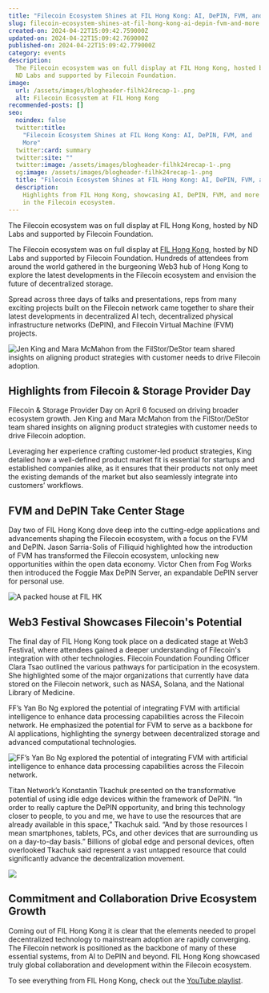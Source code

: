 ```yaml
---
title: "Filecoin Ecosystem Shines at FIL Hong Kong: AI, DePIN, FVM, and More"
slug: filecoin-ecosystem-shines-at-fil-hong-kong-ai-depin-fvm-and-more
created-on: 2024-04-22T15:09:42.759000Z
updated-on: 2024-04-22T15:09:42.769000Z
published-on: 2024-04-22T15:09:42.779000Z
category: events
description:
  The Filecoin ecosystem was on full display at FIL Hong Kong, hosted by
  ND Labs and supported by Filecoin Foundation.
image:
  url: /assets/images/blogheader-filhk24recap-1-.png
  alt: Filecoin Ecosystem at FIL Hong Kong
recommended-posts: []
seo:
  noindex: false
  twitter:title:
    "Filecoin Ecosystem Shines at FIL Hong Kong: AI, DePIN, FVM, and
    More"
  twitter:card: summary
  twitter:site: ""
  twitter:image: /assets/images/blogheader-filhk24recap-1-.png
  og:image: /assets/images/blogheader-filhk24recap-1-.png
  title: "Filecoin Ecosystem Shines at FIL Hong Kong: AI, DePIN, FVM, and More"
  description:
    Highlights from FIL Hong Kong, showcasing AI, DePIN, FVM, and more
    in the Filecoin ecosystem.
---
```


The Filecoin ecosystem was on full display at FIL Hong Kong, hosted by ND Labs and supported by Filecoin Foundation.

The Filecoin ecosystem was on full display at [FIL Hong Kong](http://fil-hk.io), hosted by ND Labs and supported by Filecoin Foundation. Hundreds of attendees from around the world gathered in the burgeoning Web3 hub of Hong Kong to explore the latest developments in the Filecoin ecosystem and envision the future of decentralized storage.

Spread across three days of talks and presentations, reps from many exciting projects built on the Filecoin network came together to share their latest developments in decentralized AI tech, decentralized physical infrastructure networks (DePIN), and Filecoin Virtual Machine (FVM) projects.

![Jen King and Mara McMahon from the FilStor/DeStor team shared insights on aligning product strategies with customer needs to drive Filecoin adoption. ](/assets/images/unnamed.png)

## Highlights from Filecoin & Storage Provider Day

Filecoin & Storage Provider Day on April 6 focused on driving broader ecosystem growth. Jen King and Mara McMahon from the FilStor/DeStor team shared insights on aligning product strategies with customer needs to drive Filecoin adoption.

Leveraging her experience crafting customer-led product strategies, King detailed how a well-defined product market fit is essential for startups and established companies alike, as it ensures that their products not only meet the existing demands of the market but also seamlessly integrate into customers’ workflows.

## FVM and DePIN Take Center Stage

Day two of FIL Hong Kong dove deep into the cutting-edge applications and advancements shaping the Filecoin ecosystem, with a focus on the FVM and DePIN. Jason Sarria-Solis of Filliquid highlighted how the introduction of FVM has transformed the Filecoin ecosystem, unlocking new opportunities within the open data economy. Victor Chen from Fog Works then introduced the Foggie Max DePIN Server, an expandable DePIN server for personal use.

![A packed house at FIL HK](/assets/images/unnamed-1-.png)

## Web3 Festival Showcases Filecoin's Potential

The final day of FIL Hong Kong took place on a dedicated stage at Web3 Festival, where attendees gained a deeper understanding of Filecoin's integration with other technologies. Filecoin Foundation Founding Officer Clara Tsao outlined the various pathways for participation in the ecosystem. She highlighted some of the major organizations that currently have data stored on the Filecoin network, such as NASA, Solana, and the National Library of Medicine.

FF’s Yan Bo Ng explored the potential of integrating FVM with artificial intelligence to enhance data processing capabilities across the Filecoin network. He emphasized the potential for FVM to serve as a backbone for AI applications, highlighting the synergy between decentralized storage and advanced computational technologies.

![FF’s Yan Bo Ng explored the potential of integrating FVM with artificial intelligence to enhance data processing capabilities across the Filecoin network.](/assets/images/unnamed-2-.jpg)

Titan Network’s Konstantin Tkachuk presented on the transformative potential of using idle edge devices within the framework of DePIN. “In order to really capture the DePIN opportunity, and bring this technology closer to people, to you and me, we have to use the resources that are already available in this space,” Tkachuk said. “And by those resources I mean smartphones, tablets, PCs, and other devices that are surrounding us on a day-to-day basis.” Billions of global edge and personal devices, often overlooked Tkachuk said represent a vast untapped resource that could significantly advance the decentralization movement.

![](/assets/images/unnamed-3-.jpg)

## Commitment and Collaboration Drive Ecosystem Growth

Coming out of FIL Hong Kong it is clear that the elements needed to propel decentralized technology to mainstream adoption are rapidly converging. The Filecoin network is positioned as the backbone of many of these essential systems, from AI to DePIN and beyond. FIL Hong Kong showcased truly global collaboration and development within the Filecoin ecosystem.

To see everything from FIL Hong Kong, check out the [YouTube playlist](https://www.youtube.com/playlist?list=PLp3zrT1ewY0kmq5JSUq2IrqO3Y33PVJsK).
